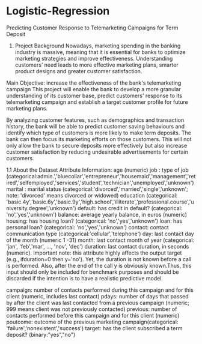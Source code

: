 # Logistic-Regression
Predicting Customer Response to Telemarketing Campaigns for Term Deposit
1. Project Background
Nowadays, marketing spending in the banking industry is massive, meaning that it is essential for banks to optimize marketing strategies and improve effectiveness. Understanding customers’ need leads to more effective marketing plans, smarter product designs and greater customer satisfaction.

Main Objective: increase the effectiveness of the bank's telemarketing campaign This project will enable the bank to develop a more granular understanding of its customer base, predict customers' response to its telemarketing campaign and establish a target customer profile for future marketing plans.

By analyzing customer features, such as demographics and transaction history, the bank will be able to predict customer saving behaviours and identify which type of customers is more likely to make term deposits. The bank can then focus its marketing efforts on those customers. This will not only allow the bank to secure deposits more effectively but also increase customer satisfaction by reducing undesirable advertisements for certain customers.

1.1 About the Dataset
Attribute Information:
age (numeric)
job : type of job (categorical:admin.','bluecollar','entrepreneur','housemaid','management','retired','selfemployed','services','student','technician','unemployed','unknown')
marital : marital status (categorical:'divorced','married','single','unknown'; note: 'divorced' means divorced or widowed)
education (categorical: 'basic.4y','basic.6y','basic.9y','high.school','illiterate','professional.course','university.degree','unknown')
default: has credit in default? (categorical: 'no','yes','unknown')
balance: average yearly balance, in euros (numeric)
housing: has housing loan? (categorical: 'no','yes','unknown')
loan: has personal loan? (categorical: 'no','yes','unknown')
contact: contact communication type (categorical:'cellular','telephone')
day: last contact day of the month (numeric 1 -31)
month: last contact month of year (categorical: 'jan', 'feb','mar', …, 'nov', 'dec')
duration: last contact duration, in seconds (numeric).
Important note: this attribute highly affects the output target (e.g., ifduration=0 then y='no'). Yet, the duration is not known before a call is performed. Also, after the end of the call y is obviously known.Thus, this input should only be included for benchmark purposes and should be discarded if the intention is to have a realistic predictive model.

campaign: number of contacts performed during this campaign and for this client (numeric, includes last contact)
pdays: number of days that passed by after the client was last contacted from a previous campaign (numeric; 999 means client was not previously contacted)
previous: number of contacts performed before this campaign and for this client (numeric)
poutcome: outcome of the previous marketing campaign(categorical: 'failure','nonexistent','success')
target: has the client subscribed a term deposit? (binary:"yes","no")
